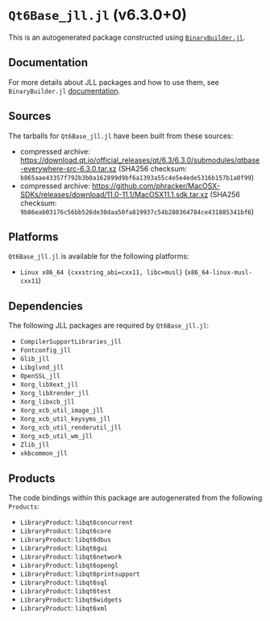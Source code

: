 # `Qt6Base_jll.jl` (v6.3.0+0)

This is an autogenerated package constructed using [`BinaryBuilder.jl`](https://github.com/JuliaPackaging/BinaryBuilder.jl).

## Documentation

For more details about JLL packages and how to use them, see `BinaryBuilder.jl` [documentation](https://docs.binarybuilder.org/stable/jll/).

## Sources

The tarballs for `Qt6Base_jll.jl` have been built from these sources:

* compressed archive: https://download.qt.io/official_releases/qt/6.3/6.3.0/submodules/qtbase-everywhere-src-6.3.0.tar.xz (SHA256 checksum: `b865aae43357f792b3b0a162899d9bf6a1393a55c4e5e4ede5316b157b1a0f99`)
* compressed archive: https://github.com/phracker/MacOSX-SDKs/releases/download/11.0-11.1/MacOSX11.1.sdk.tar.xz (SHA256 checksum: `9b86eab03176c56bb526de30daa50fa819937c54b280364784ce431885341bf6`)

## Platforms

`Qt6Base_jll.jl` is available for the following platforms:

* `Linux x86_64 {cxxstring_abi=cxx11, libc=musl}` (`x86_64-linux-musl-cxx11`)

## Dependencies

The following JLL packages are required by `Qt6Base_jll.jl`:

* `CompilerSupportLibraries_jll`
* `Fontconfig_jll`
* `Glib_jll`
* `Libglvnd_jll`
* `OpenSSL_jll`
* `Xorg_libXext_jll`
* `Xorg_libXrender_jll`
* `Xorg_libxcb_jll`
* `Xorg_xcb_util_image_jll`
* `Xorg_xcb_util_keysyms_jll`
* `Xorg_xcb_util_renderutil_jll`
* `Xorg_xcb_util_wm_jll`
* `Zlib_jll`
* `xkbcommon_jll`

## Products

The code bindings within this package are autogenerated from the following `Products`:

* `LibraryProduct`: `libqt6concurrent`
* `LibraryProduct`: `libqt6core`
* `LibraryProduct`: `libqt6dbus`
* `LibraryProduct`: `libqt6gui`
* `LibraryProduct`: `libqt6network`
* `LibraryProduct`: `libqt6opengl`
* `LibraryProduct`: `libqt6printsupport`
* `LibraryProduct`: `libqt6sql`
* `LibraryProduct`: `libqt6test`
* `LibraryProduct`: `libqt6widgets`
* `LibraryProduct`: `libqt6xml`
